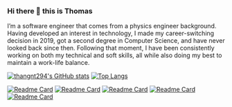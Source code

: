 ### Hi there 👋 this is Thomas

I’m a software engineer that comes from a physics engineer background. Having developed an interest in technology, I made my career-switching decision in 2019, got a second degree in Computer Science, and have never looked back since then. Following that moment, I have been consistently working on both my technical and soft skills, all while also doing my best to maintain a work-life balance.

[![thangnt294's GitHub stats](https://github-readme-stats.vercel.app/api?username=thangnt294&show_icons=true&theme=one_dark_pro)](https://github.com/anuraghazra/github-readme-stats) [![Top Langs](https://github-readme-stats.vercel.app/api/top-langs/?username=thangnt294&exclude_repo=ttkt,trames-fe-docker,ttkt-deploy,express-test,invest-management,create-react-app-tokenize,brain,english-quizzes,ricey,ai-assignment&hide=SCSS&layout=compact&theme=one_dark_pro)](https://github.com/anuraghazra/github-readme-stats)

[![Readme Card](https://github-readme-stats.vercel.app/api/pin/?username=thangnt294&repo=rustlings-answer&theme=one_dark_pro)](https://github.com/anuraghazra/github-readme-stats)
[![Readme Card](https://github-readme-stats.vercel.app/api/pin/?username=thangnt294&repo=ricey&theme=one_dark_pro)](https://github.com/anuraghazra/github-readme-stats)
[![Readme Card](https://github-readme-stats.vercel.app/api/pin/?username=thangnt294&repo=shibadev&theme=one_dark_pro)](https://github.com/anuraghazra/github-readme-stats)
[![Readme Card](https://github-readme-stats.vercel.app/api/pin/?username=thangnt294&repo=profile-demo&theme=one_dark_pro)](https://github.com/anuraghazra/github-readme-stats)
[![Readme Card](https://github-readme-stats.vercel.app/api/pin/?username=thangnt294&repo=snowball-demo&theme=one_dark_pro)](https://github.com/anuraghazra/github-readme-stats)
